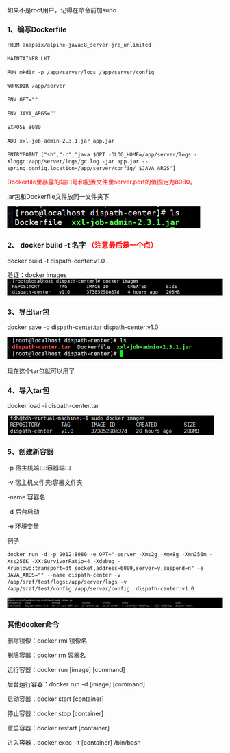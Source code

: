 如果不是root用户，记得在命令前加sudo

### 1、编写Dockerfile

    FROM anapsix/alpine-java:8_server-jre_unlimited

    MAINTAINER LKT
    
    RUN mkdir -p /app/server/logs /app/server/config
    
    WORKDIR /app/server
    
    ENV OPT=""
    
    ENV JAVA_ARGS=""
    
    EXPOSE 8080

    ADD xxl-job-admin-2.3.1.jar app.jar

    ENTRYPOINT ["sh","-c","java $OPT -DLOG_HOME=/app/server/logs -Xloggc:/app/server/logs/gc.log -jar app.jar --spring.config.location=/app/server/config/ $JAVA_ARGS"]

<font color="red">Dockerfile里暴露的端口号和配置文件里server.port的值固定为8080。</font>

jar包和Dockerfile文件放同一文件夹下


![1707187838993](img/1707187838993.png)

### 2、 docker build -t 名字  <font color= "red">（注意最后是一个点）</font>

docker build -t dispath-center:v1.0 .

验证：docker images![1707187701579](img/1707187701579.png)

### 3、导出tar包

docker save -o dispath-center.tar dispath-center:v1.0

![1707188753391](img/1707188753391.png)

现在这个tar包就可以用了

### 4、导入tar包

docker load -i dispath-center.tar

![1707188828415](img/1707188828415.png)

### 5、创建新容器

-p 宿主机端口:容器端口

-v 宿主机文件夹:容器文件夹

-name 容器名

-d 后台启动

-e 环境变量

例子

```
docker run -d -p 9012:8080 -e OPT="-server -Xms2g -Xmx8g -Xmn256m -Xss256K -XX:SurvivorRatio=4 -Xdebug -Xrunjdwp:transport=dt_socket,address=6009,server=y,suspend=n" -e JAVA_ARGS="" --name dispath-center -v /app/srzf/test/logs:/app/server/logs -v /app/srzf/test/config:/app/server/config  dispath-center:v1.0
```
![1707207838948](img/1707207838948.png)


### 其他docker命令

删除镜像：docker rmi 镜像名

删除容器：docker rm 容器名

运行容器：docker run [image] [command]

后台运行容器：docker run -d [image] [command]

启动容器：docker start [container]

停止容器：docker stop [container]

重启容器：docker restart [container]

进入容器：docker exec -it [container] /bin/bash